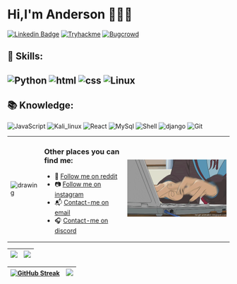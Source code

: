 
<h1 > Hi,I'm Anderson 🙋🏽‍♂️ </h1>

[![Linkedin Badge](https://img.shields.io/badge/-Linkedin-blue?style=for-the-badge&logo=Linkedin&logoColor=white)](https://www.linkedin.com/in/anderson-do-vale-b9749426b/)
[![Tryhackme](https://img.shields.io/badge/-TryHackMe-%23212C42?style=for-the-badge&logo=tryhackme&logoColor=white)](https://tryhackme.com/p/anderson3510)
[![Bugcrowd](https://img.shields.io/badge/-Bugcrowd-%23F26822?style=for-the-badge&logo=bugcrowd&logoColor=white)](https://bugcrowd.com/and3510)



<h2>💪 Skills:<h2>                                                                                                                          

<nav > 

![Python](https://img.shields.io/badge/Python-14354C?style=for-the-badge&logo=python&logoColor=white)
![html](https://img.shields.io/badge/HTML5-E34F26?style=for-the-badge&logo=html5&logoColor=white)
![css](https://img.shields.io/badge/CSS3-1572B6?style=for-the-badge&logo=css3&logoColor=white)
![Linux](https://img.shields.io/badge/Linux-CDD690?style=for-the-badge&logo=linux&logoColor=black)



</nav>

<h2 >📚 Knowledge:</h2> 

<nav > 

![JavaScript](https://img.shields.io/badge/JavaScript-323330?style=for-the-badge&logo=javascript&logoColor=F7DF1E)
![Kali_linux](https://img.shields.io/badge/-Kali%20Linux-%23557C94?style=for-the-badge&logo=kalilinux&logoColor=white)
![React](https://img.shields.io/badge/React-20232A?style=for-the-badge&logo=react&logoColor=61DAFB) 
![MySql](https://img.shields.io/badge/MySQL-005C84?style=for-the-badge&logo=mysql&logoColor=white) 
![Shell](https://img.shields.io/badge/Shell-121011?style=for-the-badge&logo=gnu-bash&logoColor=white) 
![django](https://img.shields.io/badge/Django-092E20?style=for-the-badge&logo=django&logoColor=white)
![Git](https://img.shields.io/badge/GIT-E44C30?style=for-the-badge&logo=git&logoColor=white)


</nav>



<table border="0" cellspacing="0" cellpadding="0" >
  <tr>
    <td style="border: 0";>
        <img src="./duck.jpeg" alt="drawing" width="300" height="315" />
    </td>
    <td>
      <h3>Other places you can find me:</h3>
      <ul>
        <li>
          🤖 <a href="https://www.reddit.com/user/and3510/"
          >Follow me on reddit</a>
        </li>
        <li>
          📷 <a href="https://www.instagram.com/and.dovale/">Follow me on instagram</a>
        </li>
        <li>
          📬 <a href=mailto:and.dovale@gmail.com>Contact-me on email</a>
        </li>
        <li>
          🎧 <a href="https://www.reddit.com/user/and3510/"
          >Contact-me on discord</a>
        </li>
      </ul>
    </td>
    <td>
      <img src="./coding.gif" alt="drawing" width="400"/> 
    </td>
  </tr>
</table>





| ![](http://github-profile-summary-cards.vercel.app/api/cards/profile-details?username=and3510&theme=discord_old_blurple) | ![](http://github-profile-summary-cards.vercel.app/api/cards/repos-per-language?username=and3510&theme=discord_old_blurple) | 
| :-: | :-: |


| [![GitHub Streak](https://github-readme-streak-stats.herokuapp.com?user=and3510&theme=iceberg)](https://git.io/streak-stats) | ![](http://github-profile-summary-cards.vercel.app/api/cards/stats?username=and3510&theme=discord_old_blurple)|
| :-: | :-: |






